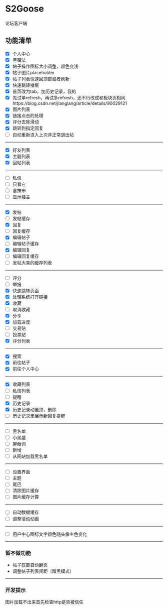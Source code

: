 # S2Goose
论坛客户端

## 功能清单
- [x] 个人中心
- [x] 黑魔法
- [x] 帖子操作图标大小调整，颜色变浅
- [x] 帖子图片placeholder
- [x] 帖子列表快速回顶部或者刷新
- [x] 快速跳转楼层
- [x] 首页改为tab，加历史记录，我的
- [x] 先试单refresh，再试多refresh，还不行改成和板块页相同https://blog.csdn.net/jlanglang/article/details/90029121
- [x] 图片列表
- [x] 链接点击的处理
- [x] 评分去除滑动
- [x] 跳转到指定回复
- [ ] 自动重新进入上次非正常退出帖
---
- [x] 好友列表
- [x] 主题列表
- [x] 回帖列表
---
- [ ] 私信
- [ ] 只看它
- [ ] 塞抹布
- [ ] 显示楼主
---
- [x] 发帖
- [ ] 发帖缓存
- [x] 回复
- [ ] 回复缓存
- [x] 编辑帖子
- [ ] 编辑帖子缓存
- [x] 编辑回复
- [ ] 编辑回复缓存
- [ ] 发帖大类的缓存列表
---
- [ ] 评分
- [ ] 举报
- [x] 快速跳转页面
- [x] 处理系统打开链接
- [x] 收藏
- [ ] 取消收藏
- [x] 分享
- [x] 加载进度
- [ ] 交易贴
- [ ] 投票贴
- [x] 评分列表
---
- [x] 搜索
- [x] 前往帖子
- [x] 前往个人中心
---
- [x] 收藏列表
- [ ] 私信列表
- [ ] 提醒
- [x] 历史记录
- [x] 历史记录动置顶，删除
- [ ] 历史记录里展示新回复提醒
---
- [ ] 黑名单
- [ ] 小黑屋
- [ ] 屏蔽词
- [ ] 新增
- [ ] 从网站加载黑名单
---
- [ ] 设置界面
- [ ] 主题
- [ ] 尾巴
- [ ] 清除图片缓存
- [ ] 图片缓存计算
---
- [ ] 自动数据缓存
- [ ] 调整滚动动画
---
- [ ] 用户中心图标文字颜色随头像主色变化 
---
### 暂不做功能
* 帖子底部自动翻页
* 调整帖子列表间距（暗黑模式）
---
### 开发提示
图片加载不出来首先检查http是否被信任
